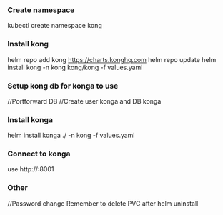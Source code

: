 ### Create namespace
kubectl create namespace kong

### Install kong
helm repo add kong https://charts.konghq.com
helm repo update
helm install kong -n kong kong/kong -f values.yaml

### Setup kong db for konga to use
//Portforward DB
//Create user konga and DB konga

### Install konga
helm install konga ./ -n kong -f values.yaml


### Connect to konga
use http://<cluster ip>:8001

### Other
//Password change
Remember to delete PVC after helm uninstall

